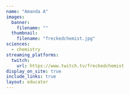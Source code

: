 ```yaml
---
name: "Amanda A"
images:
  banner:
    filename: ""
  thumbnail:
    filename: "freckedchemist.jpg"
sciences:
  - chemistry
streaming_platforms:
  twitch:
    url: https://www.twitch.tv/freckedchemist
display_on_site: true
include_links: true
layout: educator
---
```

